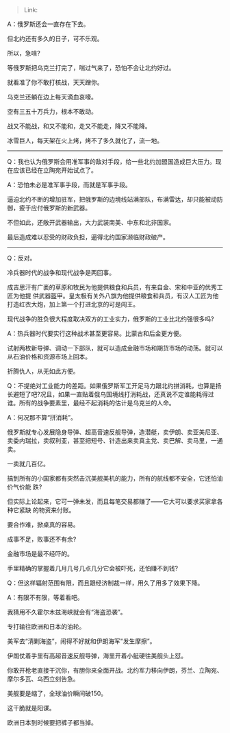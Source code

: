 > Link: 

A：俄罗斯还会一直存在下去。

但北约还有多久的日子，可不乐观。

所以，急啥?

等俄罗斯把乌克兰打完了，喘过气来了，恐怕不会让北约好过。

就看准了你不敢打核战，天天蹭你。

乌克兰还躺在边上每天滴血哀嚎。

空有三五十万兵力，根本不敢动。

战又不能战，和又不能和，走又不能走，降又不能降。

冰雪巨人，每天架在火上烤，烤不了多久就化了，流一地。

---

Q：我也认为俄罗斯会用准军事的敌对手段，给一些北约加盟国造成巨大压力。现在应该已经在立陶宛开始试点了。

A：恐怕未必是准军事手段，而就是军事手段。

逼迫北约不断的增加驻军，把俄罗斯的边境线站满部队，布满雷达，却只能被动防御，疲于应付俄罗斯的新武器。

不但如此，还敞开武器输出，大力武装南美、中东和北非国家。

最后造成难以忍受的财政负担，逼得北约国家濒临财政破产。

---

Q：反对。

冷兵器时代的战争和现代战争是两回事。

成吉思汗有广袤的草原和牧民为他提供粮食和兵员，有来自金、宋和中亚的优秀工匠为他提
供武器盔甲。皇太极有关外八旗为他提供粮食和兵员，有汉人工匠为他打造红衣大炮，加上第一个打进北京的可是闯王。

现代战争的胜负很大程度取决双方的工业实力，俄罗斯的工业比北约强很多吗?

A：热兵器时代要实行这种战术甚至更容易。比蒙古和后金更方便。

试射两枚新导弹、调动一下部队，就可以造成金融市场和期货市场的动荡。就可以从石油价格和资源市场上回本。

折腾仇人，从无如此方便。 

Q：不提绝对工业能力的差距。如果俄罗斯军工开足马力跟北约拼消耗，也算是扬长避短了吧?况且，如果一直贴着俄乌国境线打消耗战，还真说不定谁能耗得过谁。所有的战争要素里，最经不起消耗的估计是乌克兰的人命。

A：何况那不算“拼消耗”。

俄罗斯就专心发展隐身导弹、超高音速反舰导弹，造潜艇，卖伊朗、卖亚美尼亚、卖委内瑞拉，卖叙利亚，甚至把短号、针造出来卖真主党、卖巴解、卖马里，一通卖。

一卖就几百亿。

搞到所有的小国家都有突然击沉美舰美机的能力，所有的航线都不安全，它还怕油价气价能
跌?

但实际上论起来，它可一弹未发，而且每笔交易都赚了——它大可以要求买家拿各种它紧缺
的物资来付账。

要合作难，掀桌真的容易。

成事不足，败事还不有余?

金融市场是最不经吓的。

手里精确的掌握着几月几号几点几分它会被吓死，还怕赚不到钱?

Q：但这样辐射范围有限，而且跟经济制裁一样，用久了用多了效果下降。

A：有限不有限，等着看吧。

我猜用不久霍尔木兹海峡就会有“海盗恐袭”。

专打输往欧洲和日本的油轮。

美军去“清剿海盗”，闹得不好就和伊朗海军"发生摩擦”。

伊朗仗着手里有高超音速反舰导弹，海里开着小艇硬往美舰头上怼。

你敢开枪老直接干沉你，有胆你来全面开战。北约军力移向伊朗，芬兰、立陶宛、摩尔多瓦、乌西立刻告急。

美舰要是缩了，全球油价瞬间破150。

这干脆就是阳谋。

欧洲日本到时候要把裤子都当掉。
